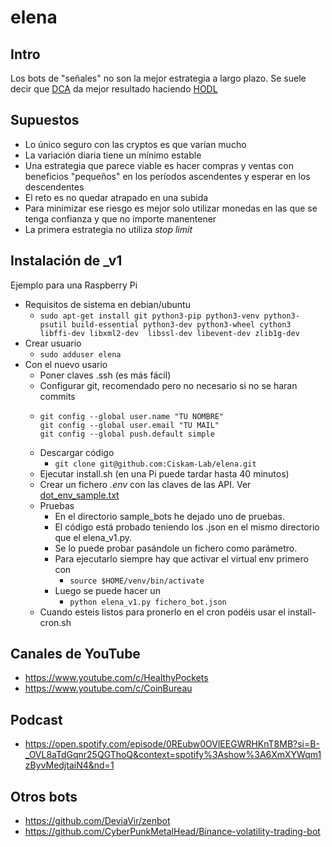 # elena


## Intro

Los bots de "señales" no son la mejor estrategia a largo plazo. Se suele decir que [DCA](https://en.wikipedia.org/wiki/Dollar_cost_averaging)
da mejor resultado haciendo [HODL](https://en.wikipedia.org/wiki/Bitcoin#Term_%22HODL%22)

## Supuestos
- Lo único seguro con las cryptos es que varían mucho
- La variación diaria tiene un mínimo estable
- Una estrategia que parece viable es hacer compras y ventas con beneficios "pequeños" en los períodos ascendentes y esperar en los descendentes
- El reto es no quedar atrapado en una subida
- Para minimizar ese riesgo es mejor solo utilizar monedas en las que se tenga confianza y que no importe manentener
- La primera estrategia no utiliza _stop limit_


## Instalación de _v1

Ejemplo para una Raspberry Pi

- Requisitos de sistema en debian/ubuntu
  - ```` sudo apt-get install git python3-pip python3-venv python3-psutil build-essential python3-dev python3-wheel cython3 libffi-dev libxml2-dev  libssl-dev libevent-dev zlib1g-dev ````
- Crear usuario 
  - ```` sudo adduser elena ````
- Con el nuevo usario
  - Poner claves .ssh (es más fácil)
  - Configurar git, recomendado pero no necesario si no se haran commits
  - ````
    git config --global user.name "TU NOMBRE"
    git config --global user.email "TU MAIL"
    git config --global push.default simple
    ````
  - Descargar código 
    - ```` git clone git@github.com:Ciskam-Lab/elena.git ````
  - Ejecutar install.sh (en una Pi puede tardar hasta 40 minutos)
  - Crear un fichero _.env_ con las claves de las API. Ver [dot_env_sample.txt](dot_env_sample.txt)
  - Pruebas
    - En el directorio sample_bots he dejado uno de pruebas.
    - El código está probado teniendo los .json en el mismo directorio que el elena_v1.py.
    - Se lo puede probar pasándole un fichero como parámetro.
    - Para ejecutarlo siempre hay que activar el virtual env primero con
      - ```` source $HOME/venv/bin/activate ````
    - Luego se puede hacer un 
      - ```` python elena_v1.py fichero_bot.json ```` 
  - Cuando esteis listos para pronerlo en el cron podéis usar el install-cron.sh
  

## Canales de YouTube
- https://www.youtube.com/c/HealthyPockets
- https://www.youtube.com/c/CoinBureau

## Podcast
- https://open.spotify.com/episode/0REubw0OVlEEGWRHKnT8MB?si=B-_OVL8aTdGqnr25QGThoQ&context=spotify%3Ashow%3A6XmXYWqm1zByvMedjtaiN4&nd=1


## Otros bots
- https://github.com/DeviaVir/zenbot
- https://github.com/CyberPunkMetalHead/Binance-volatility-trading-bot


